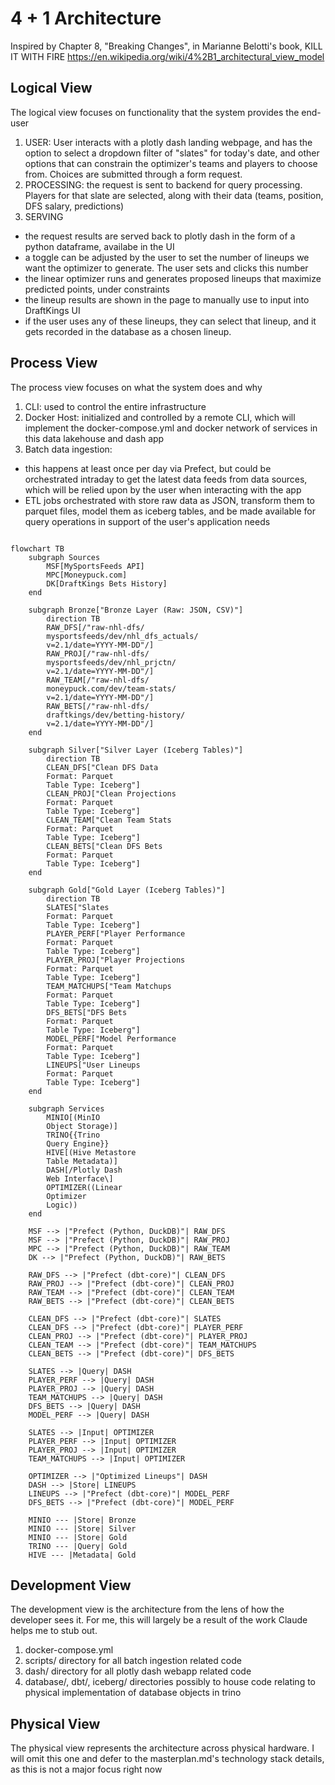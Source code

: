 # 4 + 1 Architecture

Inspired by Chapter 8, "Breaking Changes", in Marianne Belotti's book, KILL IT WITH FIRE
https://en.wikipedia.org/wiki/4%2B1_architectural_view_model

## Logical View

The logical view focuses on functionality that the system provides the end-user

1. USER: User interacts with a plotly dash landing webpage, and has the option to select a dropdown filter of "slates" for today's date, and other options that can constrain the optimizer's teams and players to choose from. Choices are submitted through a form request.
2. PROCESSING: the request is sent to backend for query processing. Players for that slate are selected, along with their data (teams, position, DFS salary, predictions)
3. SERVING
 - the request results are served back to plotly dash in the form of a python dataframe, availabe in the UI
 - a toggle can be adjusted by the user to set the number of lineups we want the optimizer to generate. The user sets and clicks this number
 - the linear optimizer runs and generates proposed lineups that maximize predicted points, under constraints
 - the lineup results are shown in the page to manually use to input into DraftKings UI
 - if the user uses any of these lineups, they can select that lineup, and it gets recorded in the database as a chosen lineup.
 
## Process View

The process view focuses on what the system does and why

1. CLI: used to control the entire infrastructure
2. Docker Host: initialized and controlled by a remote CLI, which will implement the docker-compose.yml and docker network of services in this data lakehouse and dash app
3. Batch data ingestion: 
 - this happens at least once per day via Prefect, but could be orchestrated intraday to get the latest data feeds from data sources, which will be relied upon by the user when interacting with the app
 - ETL jobs orchestrated with store raw data as JSON, transform them to parquet files, model them as iceberg tables, and be made available for query operations in support of the user's application needs

```mermaid

flowchart TB
    subgraph Sources
        MSF[MySportsFeeds API]
        MPC[Moneypuck.com]
        DK[DraftKings Bets History]
    end

    subgraph Bronze["Bronze Layer (Raw: JSON, CSV)"]
        direction TB
        RAW_DFS[/"raw-nhl-dfs/
        mysportsfeeds/dev/nhl_dfs_actuals/
        v=2.1/date=YYYY-MM-DD"/]
        RAW_PROJ[/"raw-nhl-dfs/
        mysportsfeeds/dev/nhl_prjctn/
        v=2.1/date=YYYY-MM-DD"/]
        RAW_TEAM[/"raw-nhl-dfs/
        moneypuck.com/dev/team-stats/
        v=2.1/date=YYYY-MM-DD"/]
        RAW_BETS[/"raw-nhl-dfs/
        draftkings/dev/betting-history/
        v=2.1/date=YYYY-MM-DD"/]
    end

    subgraph Silver["Silver Layer (Iceberg Tables)"]
        direction TB
        CLEAN_DFS["Clean DFS Data
        Format: Parquet
        Table Type: Iceberg"]
        CLEAN_PROJ["Clean Projections
        Format: Parquet
        Table Type: Iceberg"]
        CLEAN_TEAM["Clean Team Stats
        Format: Parquet
        Table Type: Iceberg"]
        CLEAN_BETS["Clean DFS Bets
        Format: Parquet
        Table Type: Iceberg"]
    end

    subgraph Gold["Gold Layer (Iceberg Tables)"]
        direction TB
        SLATES["Slates
        Format: Parquet
        Table Type: Iceberg"]
        PLAYER_PERF["Player Performance
        Format: Parquet
        Table Type: Iceberg"]
        PLAYER_PROJ["Player Projections
        Format: Parquet
        Table Type: Iceberg"]
        TEAM_MATCHUPS["Team Matchups
        Format: Parquet
        Table Type: Iceberg"]
        DFS_BETS["DFS Bets
        Format: Parquet
        Table Type: Iceberg"]
        MODEL_PERF["Model Performance
        Format: Parquet
        Table Type: Iceberg"]
        LINEUPS["User Lineups
        Format: Parquet
        Table Type: Iceberg"]
    end

    subgraph Services
        MINIO[(MinIO
        Object Storage)]
        TRINO{{Trino
        Query Engine}}
        HIVE[(Hive Metastore
        Table Metadata)]
        DASH[/Plotly Dash
        Web Interface\]
        OPTIMIZER((Linear
        Optimizer
        Logic))
    end

    MSF --> |"Prefect (Python, DuckDB)"| RAW_DFS
    MSF --> |"Prefect (Python, DuckDB)"| RAW_PROJ
    MPC --> |"Prefect (Python, DuckDB)"| RAW_TEAM
    DK --> |"Prefect (Python, DuckDB)"| RAW_BETS

    RAW_DFS --> |"Prefect (dbt-core)"| CLEAN_DFS
    RAW_PROJ --> |"Prefect (dbt-core)"| CLEAN_PROJ
    RAW_TEAM --> |"Prefect (dbt-core)"| CLEAN_TEAM
    RAW_BETS --> |"Prefect (dbt-core)"| CLEAN_BETS

    CLEAN_DFS --> |"Prefect (dbt-core)"| SLATES
    CLEAN_DFS --> |"Prefect (dbt-core)"| PLAYER_PERF
    CLEAN_PROJ --> |"Prefect (dbt-core)"| PLAYER_PROJ
    CLEAN_TEAM --> |"Prefect (dbt-core)"| TEAM_MATCHUPS
    CLEAN_BETS --> |"Prefect (dbt-core)"| DFS_BETS
    
    SLATES --> |Query| DASH
    PLAYER_PERF --> |Query| DASH
    PLAYER_PROJ --> |Query| DASH
    TEAM_MATCHUPS --> |Query| DASH
    DFS_BETS --> |Query| DASH
    MODEL_PERF --> |Query| DASH
    
    SLATES --> |Input| OPTIMIZER
    PLAYER_PERF --> |Input| OPTIMIZER
    PLAYER_PROJ --> |Input| OPTIMIZER
    TEAM_MATCHUPS --> |Input| OPTIMIZER
    
    OPTIMIZER --> |"Optimized Lineups"| DASH
    DASH --> |Store| LINEUPS
    LINEUPS --> |"Prefect (dbt-core)"| MODEL_PERF
    DFS_BETS --> |"Prefect (dbt-core)"| MODEL_PERF

    MINIO --- |Store| Bronze
    MINIO --- |Store| Silver
    MINIO --- |Store| Gold
    TRINO --- |Query| Gold
    HIVE --- |Metadata| Gold

```

## Development View

The development view is the architecture from the lens of how the developer sees it. For me, this will largely be a result of the work Claude helps me to stub out.

1. docker-compose.yml
2. scripts/ directory for all batch ingestion related code
3. dash/ directory for all plotly dash webapp related code
4. database/, dbt/, iceberg/ directories possibly to house code relating to physical implementation of database objects in trino

## Physical View

The physical view represents the architecture across physical hardware. I will omit this one and defer to the masterplan.md's technology stack details, as this is not a major focus right now